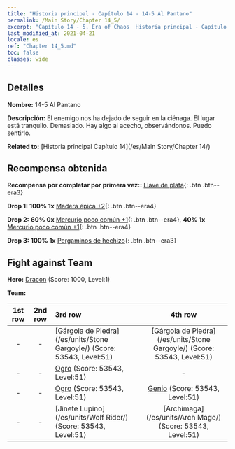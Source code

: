 ```yaml
---
title: "Historia principal - Capítulo 14 - 14-5 Al Pantano"
permalink: /Main Story/Chapter 14_5/
excerpt: "Capítulo 14 - 5. Era of Chaos  Historia principal - Capítulo 14_5. 14-5 Al Pantano"
last_modified_at: 2021-04-21
locale: es
ref: "Chapter 14_5.md"
toc: false
classes: wide
---
```


## Detalles

 **Nombre:** 14-5 Al Pantano

 **Descripción:** El enemigo nos ha dejado de seguir en la ciénaga. El lugar está tranquilo. Demasiado. Hay algo al acecho, observándonos. Puedo sentirlo.

 **Related to:** [Historia principal Capítulo 14](/es/Main Story/Chapter 14/)

## Recompensa obtenida

 **Recompensa por completar por primera vez::** [Llave de plata](/es/Items/con_693/){: .btn .btn--era3}

 **Drop 1:** **100% 1x** [Madera épica +2](/es/Items/mat_48/){: .btn .btn--era4}

 **Drop 2:** **60% 0x** [Mercurio poco común +1](/es/Items/mat_42/){: .btn .btn--era4}, **40% 1x** [Mercurio poco común +1](/es/Items/mat_42/){: .btn .btn--era4}

 **Drop 3:** **100% 1x** [Pergaminos de hechizo](/es/Items/con_694/){: .btn .btn--era3}


## Fight against Team
 **Hero:** [Dracon](/es/heroes/Dracon/) (Score: 1000, Level:1)

 **Team:**


  | 1st row | 2nd row | 3rd row | 4th row |
  |:----:|:----:|:----|:----:|
  | - | - | [Gárgola de Piedra](/es/units/Stone Gargoyle/) (Score: 53543, Level:51)  | [Gárgola de Piedra](/es/units/Stone Gargoyle/) (Score: 53543, Level:51)  |
  | - | - | [Ogro](/es/units/Ogre/) (Score: 53543, Level:51)  | - |
  | - | - | [Ogro](/es/units/Ogre/) (Score: 53543, Level:51)  | [Genio](/es/units/Genie/) (Score: 53543, Level:51)  |
  | - | - | [Jinete Lupino](/es/units/Wolf Rider/) (Score: 53543, Level:51)  | [Archimaga](/es/units/Arch Mage/) (Score: 53543, Level:51)  |


